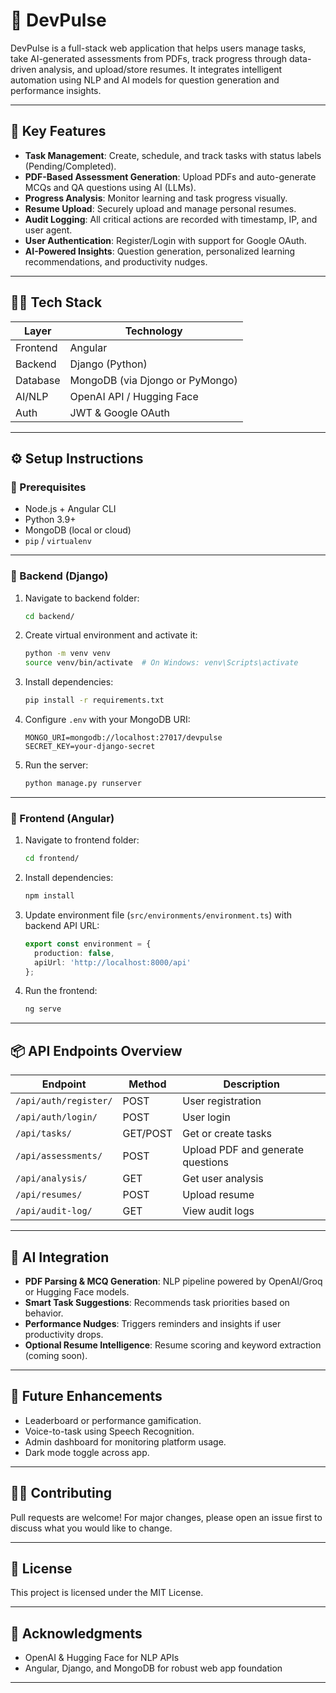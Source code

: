 # 🚀 DevPulse

DevPulse is a full-stack web application that helps users manage tasks, take AI-generated assessments from PDFs, track progress through data-driven analysis, and upload/store resumes. It integrates intelligent automation using NLP and AI models for question generation and performance insights.

---

## 🧠 Key Features

- **Task Management**: Create, schedule, and track tasks with status labels (Pending/Completed).
- **PDF-Based Assessment Generation**: Upload PDFs and auto-generate MCQs and QA questions using AI (LLMs).
- **Progress Analysis**: Monitor learning and task progress visually.
- **Resume Upload**: Securely upload and manage personal resumes.
- **Audit Logging**: All critical actions are recorded with timestamp, IP, and user agent.
- **User Authentication**: Register/Login with support for Google OAuth.
- **AI-Powered Insights**: Question generation, personalized learning recommendations, and productivity nudges.

---

## 🧑‍💻 Tech Stack

| Layer       | Technology               |
|-------------|---------------------------|
| Frontend    | Angular                   |
| Backend     | Django (Python)           |
| Database    | MongoDB (via Djongo or PyMongo) |
| AI/NLP      | OpenAI API / Hugging Face |
| Auth        | JWT & Google OAuth        |

---

## ⚙️ Setup Instructions

### 🔹 Prerequisites

- Node.js + Angular CLI
- Python 3.9+
- MongoDB (local or cloud)
- `pip` / `virtualenv`

---

### 🔸 Backend (Django)

1. Navigate to backend folder:
   ```bash
   cd backend/
   ```

2. Create virtual environment and activate it:
   ```bash
   python -m venv venv
   source venv/bin/activate  # On Windows: venv\Scripts\activate
   ```

3. Install dependencies:
   ```bash
   pip install -r requirements.txt
   ```

4. Configure `.env` with your MongoDB URI:
   ```env
   MONGO_URI=mongodb://localhost:27017/devpulse
   SECRET_KEY=your-django-secret
   ```

5. Run the server:
   ```bash
   python manage.py runserver
   ```

---

### 🔸 Frontend (Angular)

1. Navigate to frontend folder:
   ```bash
   cd frontend/
   ```

2. Install dependencies:
   ```bash
   npm install
   ```

3. Update environment file (`src/environments/environment.ts`) with backend API URL:
   ```ts
   export const environment = {
     production: false,
     apiUrl: 'http://localhost:8000/api'
   };
   ```

4. Run the frontend:
   ```bash
   ng serve
   ```

---

## 📦 API Endpoints Overview

| Endpoint                      | Method | Description                            |
|------------------------------|--------|----------------------------------------|
| `/api/auth/register/`        | POST   | User registration                      |
| `/api/auth/login/`           | POST   | User login                             |
| `/api/tasks/`                | GET/POST | Get or create tasks                   |
| `/api/assessments/`          | POST   | Upload PDF and generate questions      |
| `/api/analysis/`             | GET    | Get user analysis                      |
| `/api/resumes/`              | POST   | Upload resume                          |
| `/api/audit-log/`            | GET    | View audit logs                        |

---

## 🤖 AI Integration

- **PDF Parsing & MCQ Generation**: NLP pipeline powered by OpenAI/Groq or Hugging Face models.
- **Smart Task Suggestions**: Recommends task priorities based on behavior.
- **Performance Nudges**: Triggers reminders and insights if user productivity drops.
- **Optional Resume Intelligence**: Resume scoring and keyword extraction (coming soon).

---

## 📌 Future Enhancements

- Leaderboard or performance gamification.
- Voice-to-task using Speech Recognition.
- Admin dashboard for monitoring platform usage.
- Dark mode toggle across app.

---

## 🧑‍🔧 Contributing

Pull requests are welcome! For major changes, please open an issue first to discuss what you would like to change.

---

## 📃 License

This project is licensed under the MIT License.

---

## 🙌 Acknowledgments

- OpenAI & Hugging Face for NLP APIs
- Angular, Django, and MongoDB for robust web app foundation

---
